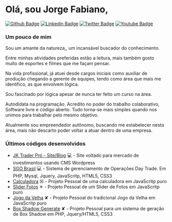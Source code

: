# Olá, sou Jorge Fabiano,

[![Github Badge](https://img.shields.io/badge/-Github-000?style=flat-square&logo=Github&logoColor=white&link=https://github.com/jorgekania)](https://github.com/jorgekania)
[![Linkedin Badge](https://img.shields.io/badge/-LinkedIn-blue?style=flat-square&logo=Linkedin&logoColor=white&link=https://www.linkedin.com/in/jorgekania/)](https://www.linkedin.com/in/jorgekania/)
[![Twitter Badge](https://img.shields.io/badge/-Twitter-1ca0f1?style=flat-square&labelColor=1ca0f1&logo=twitter&logoColor=white&link=#)](#)
[![Youtube Badge](https://img.shields.io/badge/-YouTube-ff0000?style=flat-square&labelColor=ff0000&logo=youtube&logoColor=white&link=#)](#)


### Um pouco de mim
Sou um amante da natureza,, um incansável buscador do conhecimento.

Entre minhas atividades preferidas estão a leitura, mais também gosto muito de esportes e filmes que me façam pensar.

Na vida profissional, já atuei desde cargos iniciais como auxiliar de produção chegando a gerente de equipes, tendo como área que mais me identifico, as que envolvem lógica.

Sou fascinado por lógica apesar de nunca ter feito um curso na área.

Autodidata na programação. Acredito no poder do trabalho colaborativo, Software livre e código aberto. Tudo torna-se mais simples quando nos unimos para trabalhar pelo mesmo objetivo.

Atualmente sou empreendedor autônomo, buscando me estabelecer nesta área, mais não descarto poder voltar a atuar dentro de uma empresa.



### Últimos códigos desenvolvidos

- [JK Trader Pró - Site/Blog](https://www.jktraderpro.com) 💻 - Site voltado para mercado de investimentos usando CMS Wordpress
- [SGO Brasil](https://www.sgobrasil.com) 💻 - Sistema de gerenciamento de Operações Day Trade. Em PHP, Mysql, Jquery, JavaScritp, HTML5, CSS3
- [Calculadora](https://github.com/jorgekania/calc) ☒ - Projeto Pessoal de uma calculadora em JavaScritp puro
- [Slider Fotos](https://github.com/jorgekania/slider-js) ✳ - Projeto Pessoal de um Slider de Fotos em JavaScritp puro
- [Jogo da Velha](https://github.com/jorgekania/jogo-da-velha) ✘ - Projeto Pessoal do tradicional Jogo da Velha em JavaScritp puro
- [Box Shadow Generate](https://github.com/jorgekania/box-shadow) ✘ - Projeto Pessoal para um sistema de geração de Box Shadow em PHP, Jquery/HTML5, CSS3
